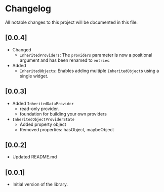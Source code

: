 # Changelog

All notable changes to this project will be documented in this file.
## [0.0.4]
- Changed
  - `InheritedProviders`: The `providers` parameter is now a positional argument and has been renamed to `entries`.
- Added
  - `InheritedObjects`: Enables adding multiple `InheritedObject`s using a single widget.
  
## [0.0.3]
- Added `InheritedDataProvider` 
  - read-only provider.
  - foundation for building your own providers 
- `InheritedObjectProviderState`
  - Added property object
  - Removed properties: hasObject, maybeObject


## [0.0.2]
- Updated README.md


## [0.0.1]
- Initial version of the library.

